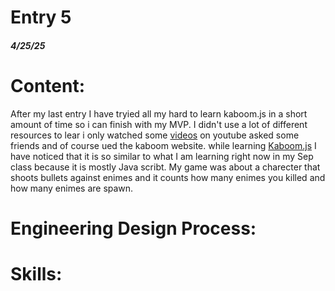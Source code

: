 # Entry 5
##### 4/25/25

# Content:

After my last entry I have tryied all my hard to learn kaboom.js in a short amount of time so i can finish with my MVP. I didn't use a lot of different resources to lear i only watched some [videos](https://youtu.be/hMXWImAuim8?si=jtOgFdneWkkkqDhk) on youtube asked some friends and of course ued the kaboom website. while learning [Kaboom.js](https://kaboomjs.com/) I have noticed that it is so similar to what I am learning right now in my Sep class because it is mostly Java scribt. My game was about a charecter that shoots bullets against enimes and it counts how many enimes you killed and how many enimes are spawn.

# Engineering Design Process:

# Skills:

